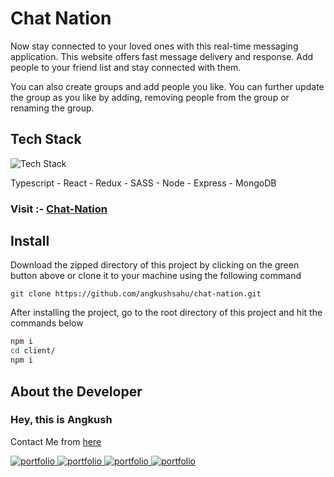# Chat Nation

Now stay connected to your loved ones with this real-time messaging application. This website offers fast message delivery and response. Add people to your friend list and stay connected with them.

You can also create groups and add people you like. You can further update the group as you like by adding, removing people from the group or renaming the group.

## Tech Stack

![Tech Stack](https://skillicons.dev/icons?i=ts,react,redux,sass,nodejs,express,mongodb&theme=dark)

Typescript - React - Redux - SASS - Node - Express - MongoDB

### Visit :- [Chat-Nation](https://chat-nation.herokuapp.com/)

## Install

Download the zipped directory of this project by clicking on the green button above or clone it to your machine using the following command

```git
git clone https://github.com/angkushsahu/chat-nation.git
```

After installing the project, go to the root directory of this project and hit the commands below

```bash
npm i
cd client/
npm i
```

## About the Developer

### Hey, this is Angkush

Contact Me from [here](https://angkush.vercel.app/contact)

<a href="https://angkush.vercel.app/" rel="noopener noreferrer" target="_blank">
  <img src="https://img.shields.io/badge/my_portfolio-teal?style=for-the-badge&logo=ko-fi&logoColor=white" alt="portfolio" />
</a>

<a href="https://linkedin.com/in/angkush-sahu-0409311bb" rel="noopener noreferrer" target="_blank">
  <img src="https://img.shields.io/badge/linkedin-0A66C2?style=for-the-badge&logo=linkedin&logoColor=white" alt="portfolio" />
</a>

<a href="https://angkush.vercel.app/contact" rel="noopener noreferrer" target="_blank">
  <img src="https://img.shields.io/badge/Mail-red?style=for-the-badge&logo=gmail&logoColor=white" alt="portfolio" />
</a>

<a href="https://github.com/angkushsahu" rel="noopener noreferrer" target="_blank">
  <img src="https://img.shields.io/badge/Github-gray?style=for-the-badge&logo=github&logoColor=white" alt="portfolio" />
</a>
